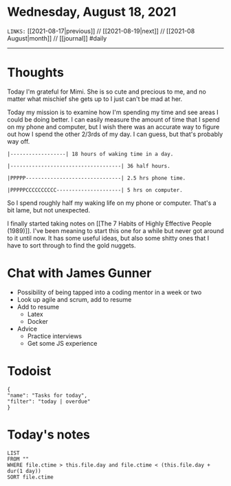 # Wednesday, August 18, 2021
`LINKS:` [[2021-08-17|previous]] // [[2021-08-19|next]] // [[2021-08 August|month]] // [[journal]] 
#daily

---
# Thoughts
Today I'm grateful for Mimi. She is so cute and precious to me, and no matter what mischief she gets up to I just can't be mad at her. 

Today my mission is to examine how I'm spending my time and see areas I could be doing better. I can easily measure the amount of time that I spend on my phone and computer, but I wish there was an accurate way to figure out how I spend the other 2/3rds of my day. I can guess, but that's probably way off. 

```
|------------------| 18 hours of waking time in a day. 

|------------------------------------| 36 half hours.

|PPPPP-------------------------------| 2.5 hrs phone time.

|PPPPPCCCCCCCCCC---------------------| 5 hrs on computer.
```

So I spend roughly half my waking life on my phone or computer. That's a bit lame, but not unexpected. 

I finally started taking notes on [[The 7 Habits of Highly Effective People (1989)]]. I've been meaning to start this one for a while but never got around to it until now. It has some useful ideas, but also some shitty ones that I have to sort through to find the gold nuggets. 

# Chat with James Gunner
- Possibility of being tapped into a coding mentor in a week or two
- Look up agile and scrum, add to resume
- Add to resume
	- Latex
	- Docker
- Advice
	- Practice interviews
	- Get some JS experience

# Todoist
```todoist
{
"name": "Tasks for today",
"filter": "today | overdue"
}
```

# Today's notes
```dataview
LIST 
FROM ""
WHERE file.ctime > this.file.day and file.ctime < (this.file.day + dur(1 day))
SORT file.ctime
```
